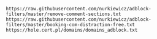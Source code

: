     https://raw.githubusercontent.com/nurkiewicz/adblock-filters/master/remove-comment-sections.txt
    https://raw.githubusercontent.com/nurkiewicz/adblock-filters/master/booking-com-distraction-free.txt
    https://hole.cert.pl/domains/domains_adblock.txt
